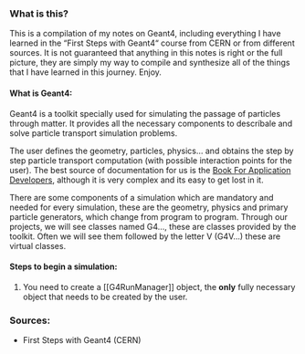 ### What is this?
This is a compilation of my notes on Geant4, including everything I have learned in the “First Steps with Geant4“ course from CERN or from different sources. It is not guaranteed that anything in this notes is right or the full picture, they are simply my way to compile and synthesize all of the things that I have learned in this journey. Enjoy.
#### What is Geant4:
Geant4 is a toolkit specially used for simulating the passage of particles through matter. It provides all the necessary components to descríbale and solve particle transport simulation problems.

The user defines the geometry, particles, physics… and obtains the step by step particle transport computation (with possible interaction points for the user). The best source of documentation for us is the [Book For Application Developers](https://geant4-userdoc.web.cern.ch/UsersGuides/ForApplicationDeveloper/fo/BookForApplicationDevelopers.pdf), although it is very complex and its easy to get lost in it.

There are some components of a simulation which are mandatory and needed for every simulation, these are the geometry, physics and primary particle generators, which change from program to program. Through our projects, we will see classes named G4…, these are classes provided by the toolkit. Often we will see them followed by the letter V (G4V…) these are virtual classes.
#### Steps to begin a simulation:

1. You need to create a [[G4RunManager]] object, the **only** fully necessary object that needs to be created by the user.


### Sources:
- First Steps with Geant4 (CERN)
